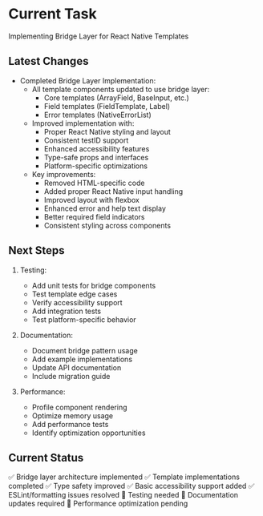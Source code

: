 # Current Task
Implementing Bridge Layer for React Native Templates

## Latest Changes
- Completed Bridge Layer Implementation:
  * All template components updated to use bridge layer:
    - Core templates (ArrayField, BaseInput, etc.)
    - Field templates (FieldTemplate, Label)
    - Error templates (NativeErrorList)
  * Improved implementation with:
    - Proper React Native styling and layout
    - Consistent testID support
    - Enhanced accessibility features
    - Type-safe props and interfaces
    - Platform-specific optimizations
  * Key improvements:
    - Removed HTML-specific code
    - Added proper React Native input handling
    - Improved layout with flexbox
    - Enhanced error and help text display
    - Better required field indicators
    - Consistent styling across components

## Next Steps
1. Testing:
   - Add unit tests for bridge components
   - Test template edge cases
   - Verify accessibility support
   - Add integration tests
   - Test platform-specific behavior

2. Documentation:
   - Document bridge pattern usage
   - Add example implementations
   - Update API documentation
   - Include migration guide

3. Performance:
   - Profile component rendering
   - Optimize memory usage
   - Add performance tests
   - Identify optimization opportunities

## Current Status
✅ Bridge layer architecture implemented
✅ Template implementations completed
✅ Type safety improved
✅ Basic accessibility support added
✅ ESLint/formatting issues resolved
🚧 Testing needed
🚧 Documentation updates required
🚧 Performance optimization pending
